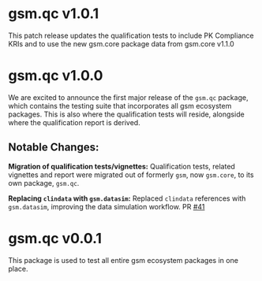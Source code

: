 # gsm.qc v1.0.1

This patch release updates the qualification tests to include PK Compliance KRIs 
and to use the new gsm.core package data from gsm.core v1.1.0

# gsm.qc v1.0.0

We are excited to announce the first major release of the `gsm.qc` package, which contains the testing suite 
that incorporates all gsm ecosystem packages. This is also where the qualification tests will reside, alongside 
where the qualification report is derived.

## Notable Changes:
**Migration of qualification tests/vignettes:**
Qualification tests, related vignettes and report were migrated out of formerly `gsm`, now `gsm.core`,
to its own package, `gsm.qc`.

**Replacing `clindata` with `gsm.datasim`:**
Replaced `clindata` references with `gsm.datasim`, improving the data simulation workflow.
PR [#41](https://github.com/Gilead-BioStats/gsm.qc/pull/14) 

# gsm.qc v0.0.1

This package is used to test all entire gsm ecosystem packages in one place.
